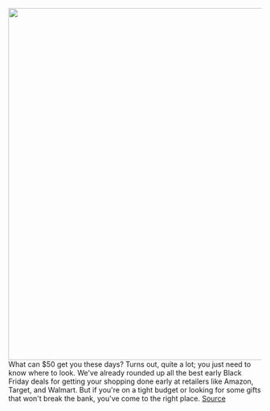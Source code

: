 <img src='https://cdn.vox-cdn.com/thumbor/EfMBxZefvg6atrxrZDRS4U1iVCg=/0x0:2040x1360/1200x800/filters:focal(857x517:1183x843)/cdn.vox-cdn.com/uploads/chorus_image/image/70165904/akrales_191104_3773_0097.5.jpg' width='700px' /><br/>
What can $50 get you these days? Turns out, quite a lot; you just need to know where to look. We've already rounded up all the best early Black Friday deals for getting your shopping done early at retailers like Amazon, Target, and Walmart. But if you're on a tight budget or looking for some gifts that won't break the bank, you've come to the right place.
<a href='https://www.theverge.com/22789905/black-friday-2021-tech-deals-under-50-cyber-monday'> Source <a/>